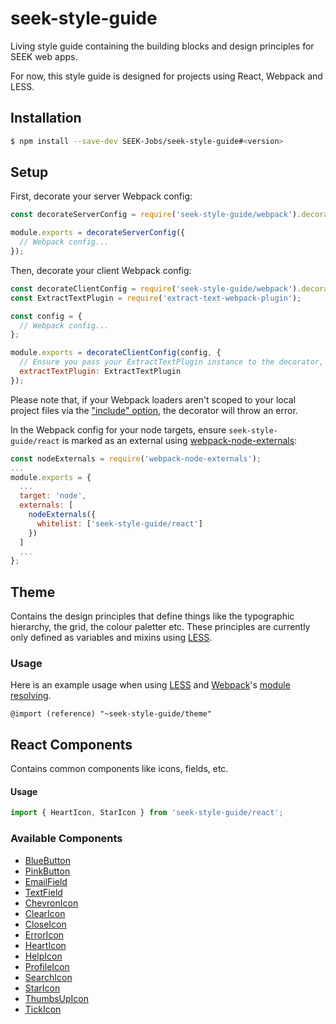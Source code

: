 # seek-style-guide

Living style guide containing the building blocks and design principles for SEEK web apps.

For now, this style guide is designed for projects using React, Webpack and LESS.

## Installation

```bash
$ npm install --save-dev SEEK-Jobs/seek-style-guide#<version>
```

## Setup

First, decorate your server Webpack config:

```js
const decorateServerConfig = require('seek-style-guide/webpack').decorateServerConfig;

module.exports = decorateServerConfig({
  // Webpack config...
});
```

Then, decorate your client Webpack config:

```js
const decorateClientConfig = require('seek-style-guide/webpack').decorateClientConfig;
const ExtractTextPlugin = require('extract-text-webpack-plugin');

const config = {
  // Webpack config...
};

module.exports = decorateClientConfig(config, {
  // Ensure you pass your ExtractTextPlugin instance to the decorator, if required:
  extractTextPlugin: ExtractTextPlugin
});
```

Please note that, if your Webpack loaders aren't scoped to your local project files via the ["include" option](https://webpack.github.io/docs/configuration.html#module-loaders), the decorator will throw an error.

In the Webpack config for your node targets, ensure `seek-style-guide/react` is marked as an external using [webpack-node-externals](https://github.com/liady/webpack-node-externals):

```js
const nodeExternals = require('webpack-node-externals');
...
module.exports = {
  ...
  target: 'node',
  externals: [
    nodeExternals({
      whitelist: ['seek-style-guide/react']
    })
  ]
  ...
};
```

## Theme
Contains the design principles that define things like the typographic hierarchy, the grid, the colour paletter etc. These principles are currently only defined as variables and mixins using [LESS](http://lesscss.org/).

### Usage
Here is an example usage when using [LESS](http://lesscss.org/) and [Webpack](https://webpack.github.io/)'s [module resolving](https://webpack.github.io/docs/resolving.html#resolving-a-module-path).

```Less
@import (reference) "~seek-style-guide/theme"
```

## React Components
Contains common components like icons, fields, etc.

#### Usage

```js
import { HeartIcon, StarIcon } from 'seek-style-guide/react';
```

### Available Components
- [BlueButton](./react/buttons/BlueButton)
- [PinkButton](./react/buttons/PinkButton)
- [EmailField](./react/fields/EmailField)
- [TextField](./react/fields/TextField)
- [ChevronIcon](./react/icons/ChevronIcon)
- [ClearIcon](./react/icons/ClearIcon)
- [CloseIcon](./react/icons/CloseIcon)
- [ErrorIcon](./react/icons/ErrorIcon)
- [HeartIcon](./react/icons/HeartIcon)
- [HelpIcon](./react/icons/HelpIcon)
- [ProfileIcon](./react/icons/ProfileIcon)
- [SearchIcon](./react/icons/SearchIcon)
- [StarIcon](./react/icons/StarIcon)
- [ThumbsUpIcon](./react/icons/ThumbsUpIcon)
- [TickIcon](./react/icons/TickIcon)

